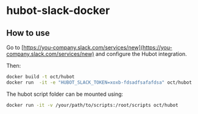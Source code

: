 # hubot-slack-docker

## How to use

Go to [https://you-company.slack.com/services/new](https://you-company.slack.com/services/new) and configure the Hubot integration.

Then:

```sh
docker build -t oct/hubot
docker run  -it -e "HUBOT_SLACK_TOKEN=xoxb-fdsadfsafafdsa" oct/hubot
```
The hubot script folder can be mounted using:
```sh
docker run -it -v /your/path/to/scripts:/root/scripts oct/hubot
```
